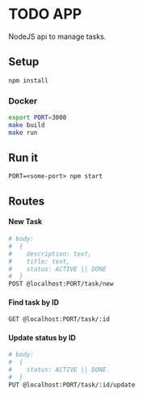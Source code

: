 # TODO APP

NodeJS api to manage tasks.

## Setup

`npm install`

### Docker

```bash
export PORT=3000
make build
make run
```

## Run it

`PORT=<some-port> npm start`

## Routes

#### New Task

```bash
# body:
#  {
#    description: text,
#    title: text,
#    status: ACTIVE || DONE
#  }
POST @localhost:PORT/task/new
```

#### Find task by ID

```bash
GET @localhost:PORT/task/:id
```

#### Update status by ID

```bash
# body:
#  {
#    status: ACTIVE || DONE
#  }
PUT @localhost:PORT/task/:id/update
```
